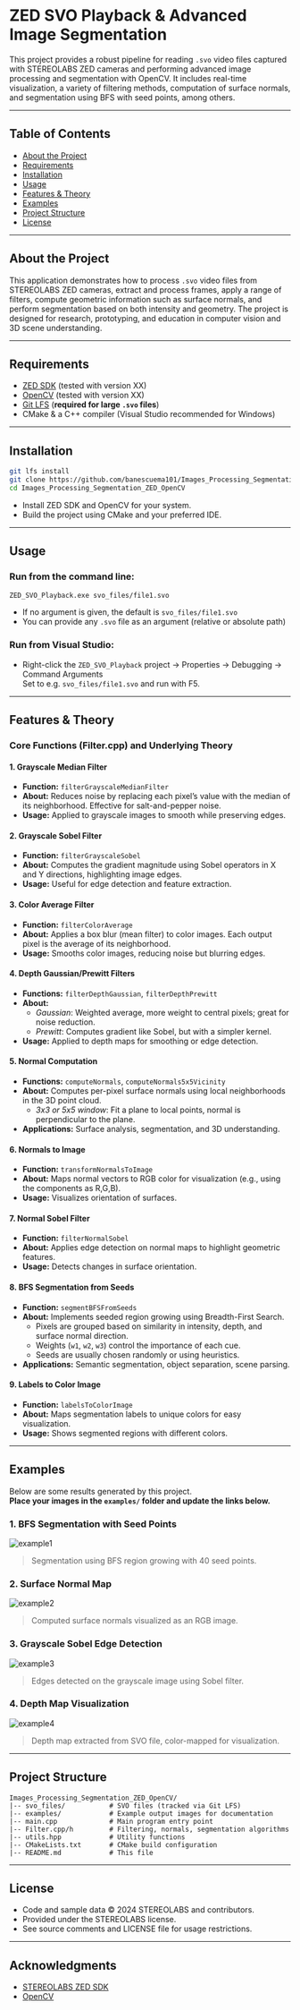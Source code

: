 # ZED SVO Playback & Advanced Image Segmentation

This project provides a robust pipeline for reading `.svo` video files captured with STEREOLABS ZED cameras and performing advanced image processing and segmentation with OpenCV. It includes real-time visualization, a variety of filtering methods, computation of surface normals, and segmentation using BFS with seed points, among others.

---

## Table of Contents

- [About the Project](#about-the-project)
- [Requirements](#requirements)
- [Installation](#installation)
- [Usage](#usage)
- [Features & Theory](#features--theory)
- [Examples](#examples)
- [Project Structure](#project-structure)
- [License](#license)

---

## About the Project

This application demonstrates how to process `.svo` video files from STEREOLABS ZED cameras, extract and process frames, apply a range of filters, compute geometric information such as surface normals, and perform segmentation based on both intensity and geometry. The project is designed for research, prototyping, and education in computer vision and 3D scene understanding.

---

## Requirements

- [ZED SDK](https://www.stereolabs.com/developers/) (tested with version XX)
- [OpenCV](https://opencv.org/) (tested with version XX)
- [Git LFS](https://git-lfs.github.com/) (**required for large `.svo` files**)
- CMake & a C++ compiler (Visual Studio recommended for Windows)

---

## Installation

```bash
git lfs install
git clone https://github.com/banescuema101/Images_Processing_Segmentation_ZED_OpenCV.git
cd Images_Processing_Segmentation_ZED_OpenCV
```
- Install ZED SDK and OpenCV for your system.
- Build the project using CMake and your preferred IDE.

---

## Usage

### Run from the command line:
```bash
ZED_SVO_Playback.exe svo_files/file1.svo
```
- If no argument is given, the default is `svo_files/file1.svo`
- You can provide any `.svo` file as an argument (relative or absolute path)

### Run from Visual Studio:
- Right-click the `ZED_SVO_Playback` project → Properties → Debugging → Command Arguments  
  Set to e.g. `svo_files/file1.svo` and run with F5.

---

## Features & Theory

### Core Functions (Filter.cpp) and Underlying Theory

#### 1. **Grayscale Median Filter**
   - **Function:** `filterGrayscaleMedianFilter`
   - **About:** Reduces noise by replacing each pixel’s value with the median of its neighborhood. Effective for salt-and-pepper noise.
   - **Usage:** Applied to grayscale images to smooth while preserving edges.

#### 2. **Grayscale Sobel Filter**
   - **Function:** `filterGrayscaleSobel`
   - **About:** Computes the gradient magnitude using Sobel operators in X and Y directions, highlighting image edges.
   - **Usage:** Useful for edge detection and feature extraction.

#### 3. **Color Average Filter**
   - **Function:** `filterColorAverage`
   - **About:** Applies a box blur (mean filter) to color images. Each output pixel is the average of its neighborhood.
   - **Usage:** Smooths color images, reducing noise but blurring edges.

#### 4. **Depth Gaussian/Prewitt Filters**
   - **Functions:** `filterDepthGaussian`, `filterDepthPrewitt`
   - **About:**  
     - *Gaussian*: Weighted average, more weight to central pixels; great for noise reduction.
     - *Prewitt*: Computes gradient like Sobel, but with a simpler kernel.
   - **Usage:** Applied to depth maps for smoothing or edge detection.

#### 5. **Normal Computation**
   - **Functions:** `computeNormals`, `computeNormals5x5Vicinity`
   - **About:** Computes per-pixel surface normals using local neighborhoods in the 3D point cloud.  
     - *3x3 or 5x5 window*: Fit a plane to local points, normal is perpendicular to the plane.
   - **Applications:** Surface analysis, segmentation, and 3D understanding.

#### 6. **Normals to Image**
   - **Function:** `transformNormalsToImage`
   - **About:** Maps normal vectors to RGB color for visualization (e.g., using the components as R,G,B).
   - **Usage:** Visualizes orientation of surfaces.

#### 7. **Normal Sobel Filter**
   - **Function:** `filterNormalSobel`
   - **About:** Applies edge detection on normal maps to highlight geometric features.
   - **Usage:** Detects changes in surface orientation.

#### 8. **BFS Segmentation from Seeds**
   - **Function:** `segmentBFSFromSeeds`
   - **About:** Implements seeded region growing using Breadth-First Search.  
     - Pixels are grouped based on similarity in intensity, depth, and surface normal direction.
     - Weights (`w1`, `w2`, `w3`) control the importance of each cue.
     - Seeds are usually chosen randomly or using heuristics.
   - **Applications:** Semantic segmentation, object separation, scene parsing.

#### 9. **Labels to Color Image**
   - **Function:** `labelsToColorImage`
   - **About:** Maps segmentation labels to unique colors for easy visualization.
   - **Usage:** Shows segmented regions with different colors.

---

## Examples

Below are some results generated by this project.  
**Place your images in the `examples/` folder and update the links below.**

### 1. BFS Segmentation with Seed Points

![example1](examples/example1.png)
> Segmentation using BFS region growing with 40 seed points.

### 2. Surface Normal Map

![example2](examples/example2.png)
> Computed surface normals visualized as an RGB image.

### 3. Grayscale Sobel Edge Detection

![example3](examples/example3.png)
> Edges detected on the grayscale image using Sobel filter.

### 4. Depth Map Visualization

![example4](examples/example4.png)
> Depth map extracted from SVO file, color-mapped for visualization.

---

## Project Structure

```
Images_Processing_Segmentation_ZED_OpenCV/
|-- svo_files/           # SVO files (tracked via Git LFS)
|-- examples/            # Example output images for documentation
|-- main.cpp             # Main program entry point
|-- Filter.cpp/h         # Filtering, normals, segmentation algorithms
|-- utils.hpp            # Utility functions
|-- CMakeLists.txt       # CMake build configuration
|-- README.md            # This file
```

---

## License

- Code and sample data © 2024 STEREOLABS and contributors.  
- Provided under the STEREOLABS license.  
- See source comments and LICENSE file for usage restrictions.

---

## Acknowledgments

- [STEREOLABS ZED SDK](https://www.stereolabs.com/zed/)
- [OpenCV](https://opencv.org/)
